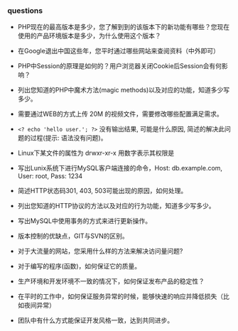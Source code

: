 ### questions

* PHP现在的最高版本是多少，您了解到到的该版本下的新功能有哪些？您现在使用的产品环境版本是多少，为什么使用这个版本？
* 在Google退出中国这些年，您平时通过哪些网站来查阅资料（中外即可）

* PHP中Session的原理是如何的？用户浏览器关闭Cookie后Session会有何影响？
* 列出您知道的PHP中魔术方法(magic methods)以及对应的功能，知道多少写多少。
* 需要通过WEB的方式上传 20M 的视频文件，需要修改哪些配置满足需求。
* `<? echo 'hello user.'; ?>` 没有输出结果, 可能是什么原因, 简述的解决此问题的过程(提示: 语法没有问题)。

* Linux下某文件的属性为 drwxr-xr-x 用数字表示其权限是 
* 写出Lunix系统下进行MySQL客户端连接的命令，Host: db.example.com, User: root, Pass: 1234


* 简述HTTP状态码301, 403, 503可能出现的原因，如何处理。
* 列出您知道的HTTP协议的方法以及对应的行为功能，知道多少写多少。


* 写出MySQL中使用事务的方式来进行更新操作。


* 版本控制的优缺点，GIT与SVN的区别。
* 对于大流量的网站，您采用什么样的方法来解决访问量问题?
* 对于编写的程序(函数)，如何保证它的质量。
* 生产环境和开发环境不一致的情况下，如何保证发布产品的稳定性？
* 在平时的工作中，如何保证服务异常的时候，能够快速的响应并降低损失（比如夜间异常）
* 团队中有什么方式能保证开发风格一致，达到共同进步。
